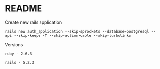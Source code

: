 # README

Create new rails application

    rails new auth_application --skip-sprockets --database=postgresql --api --skip-keeps -T --skip-action-cable --skip-turbolinks

Versions

    ruby - 2.6.3
    
    rails - 5.2.3
    
    

    
